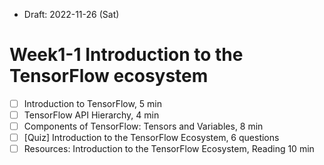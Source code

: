 * Draft: 2022-11-26 (Sat)

# Week1-1 Introduction to the TensorFlow ecosystem

- [ ] Introduction to TensorFlow, 5 min
- [ ] TensorFlow API Hierarchy, 4 min
- [ ] Components of TensorFlow: Tensors and Variables, 8 min
- [ ] [Quiz] Introduction to the TensorFlow Ecosystem, 6 questions
- [ ] Resources: Introduction to the TensorFlow Ecosystem, Reading 10 min
